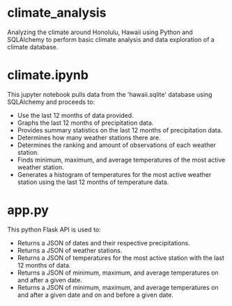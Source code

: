 # climate_analysis
Analyzing the climate around Honolulu, Hawaii using Python and SQLAlchemy to perform basic climate analysis and data exploration of a climate database.

# climate.ipynb
This jupyter notebook pulls data from the 'hawaii.sqlite' database using SQLAlchemy and proceeds to:
- Use the last 12 months of data provided.
- Graphs the last 12 months of precipitation data.
- Provides summary statistics on the last 12 months of precipitation data.
- Determines how many weather stations there are.
- Determines the ranking and amount of observations of each weather station.
- Finds minimum, maximum, and average temperatures of the most active weather station.
- Generates a histogram of temperatures for the most active weather station using the last 12 months of temperature data.

# app.py
This python Flask API is used to:
- Returns a JSON of dates and their respective precipitations.
- Returns a JSON of weather stations.
- Returns a JSON of temperatures for the most active station with the last 12 months of data.
- Returns a JSON of minimum, maximum, and average temperatures on and after a given date.
- Returns a JSON of minimum, maximum, and average temperatures on and after a given date and on and before a given date.
